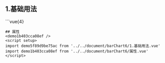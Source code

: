 ## 1.基础用法
<demo5f89d9be75ac />
```vue{4}
<template>
    <bar-chart-6 ref="chartRef" v-bind="chartOption"></bar-chart-6>
    <div class="line"></div>
</template>
<script setup>
import { ref, onMounted } from 'vue';

const chartRef = ref();
const seriesData = [
    {
        yAxisIndex: 0,
        data: [50, 130, 150, 182, 173, 184, 150, 18, 130, 150, 182, 173]
    },
    {
        yAxisIndex: 1,
        data: [52, 94, 61, 11, 52, 68, 58, 94, 61, 11, 52, 68]
    },
    {
        yAxisIndex: 0,
        data: [61, 11, 52, 68, 58, 94, 61, 11, 52, 68, 52, 94]
    }
];
const xAxisData = ['1月', '1-2月', '1-3月', '1-4月', '1-5月', '1-6月', '1-7月', '1-8月', '1-9月', '1-10月', '1-11月', '1-12月'];
const unit = ['万元', '%'];
const yAxisName = ['万元', '%'];
const legendData = ['申请', '审批', '完成'];

const chartOption = {
    unit,
    scale: 2,
    showCount: 6,
    xAxisData,
    yAxisName,
    seriesData,
    legendData
};

onMounted(() => chartRef.value.renderChart());
</script>
<style lang="scss" scoped>
.zrx-chart {
    height: 180px;
    height: 380px;
    // width: 420px;
    // background-image: url('./bg.png');
    background-color: black;
}
</style>

```
## 属性
<demo1b403cca08ef />
<script setup>
import demo5f89d9be75ac from '../../document/barChart6/1.基础用法.vue'
import demo1b403cca08ef from '../../document/barChart6/属性.vue'
</script>
